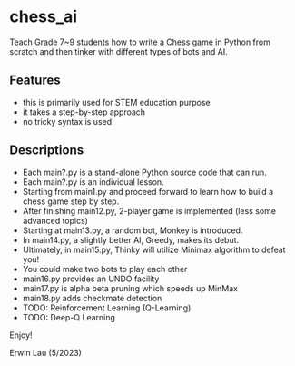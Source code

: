 # chess_ai
Teach Grade 7~9 students how to write a Chess game in Python from scratch and then tinker with different types of bots and AI.

## Features

* this is primarily used for STEM education purpose
* it takes a step-by-step approach
* no tricky syntax is used
 
## Descriptions

* Each main?.py is a stand-alone Python source code that can run.
* Each main?.py is an individual lesson.
* Starting from main1.py and proceed forward to learn how to build a chess game step by step.
* After finishing main12.py, 2-player game is implemented (less some advanced topics)
* Starting at main13.py, a random bot, Monkey is introduced.
* In main14.py, a slightly better AI, Greedy, makes its debut.
* Ultimately, in main15.py, Thinky will utilize Minimax algorithm to defeat you!
* You could make two bots to play each other
* main16.py provides an UNDO facility
* main17.py is alpha beta pruning which speeds up MinMax
* main18.py adds checkmate detection
* TODO: Reinforcement Learning (Q-Learning)
* TODO: Deep-Q Learning

Enjoy!

Erwin Lau (5/2023)
